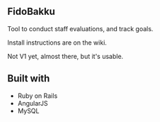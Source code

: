 ## FidoBakku

Tool to conduct staff evaluations, and track goals.

Install instructions are on the wiki.

Not V1 yet, almost there, but it's usable.

## Built with

- Ruby on Rails
- AngularJS
- MySQL
